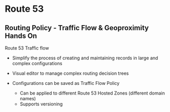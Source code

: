 # Route 53

## Routing Policy - Traffic Flow & Geoproximity Hands On

Route 53 Traffic flow

- Simplify the process of creating and maintaining records in large and complex configurations

- Visual editor to manage complex routing decision trees

- Configurations can be saved as Traffic Flow Policy
  - Can be applied to different Route 53 Hosted Zones (different domain names)
  - Supports versioning
